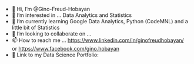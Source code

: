 - 👋 Hi, I’m @Gino-Freud-Hobayan
- 👀 I’m interested in ... Data Analytics and Statistics
- 🌱 I’m currently learning Google Data Analytics, Python (CodeMNL) and a little bit of Statistics
- 💞️ I’m looking to collaborate on ...
- 📫 How to reach me ... https://www.linkedin.com/in/ginofreudhobayan/ or https://www.facebook.com/gino.hobayan
- 💼 Link to my Data Science Portfolio: 



<!---
Gino-Freud-Hobayan/Gino-Freud-Hobayan is a ✨ special ✨ repository because its `README.md` (this file) appears on your GitHub profile.
You can click the Preview link to take a look at your changes.
--->
